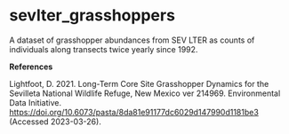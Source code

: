 # sevlter_grasshoppers
A dataset of grasshopper abundances from SEV LTER as counts of individuals along transects twice yearly since 1992.

**References**

Lightfoot, D. 2021. Long-Term Core Site Grasshopper Dynamics for the Sevilleta National Wildlife Refuge, New Mexico ver 214969. Environmental Data Initiative. https://doi.org/10.6073/pasta/8da81e91177dc6029d147990d1181be3 (Accessed 2023-03-26).
